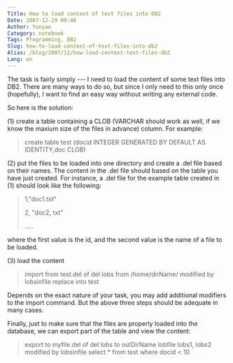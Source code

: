 ```yaml
---
Title: How to load context of text files into DB2
Date: 2007-12-29 00:48
Author: Yunyao
Category: notebook
Tags: Programming, DB2
Slug: how-to-load-context-of-text-files-into-db2
Alias: /blog/2007/12/how-load-context-text-files-db2
Lang: en
---
```


The task is fairly simply --- I need to load the content of some text files into DB2. There are many ways to do so, but since I only need to this only once (hopefully), I want to find an easy way without writing any external code.

So here is the solution:

\(1\) create a table containing a CLOB (VARCHAR should work as well, if we know the maxium size of the files in advance) column. For example:

> create table test (docid INTEGER GENERATED BY DEFAULT AS IDENTITY,doc CLOB)

\(2\) put the files to be loaded into one directory and create a .del file based on their names. The content in the .del file should based on the table you have just created. For instance, a .del file for the example table created in (1) should look like the following:

> 1,"doc1.txt"
>
> 2, "doc2, txt"
>
> .....

where the first value is the id, and the second value is the name of a file to be loaded.

\(3\) load the content

> import from test.del of del lobs from /home/dirName/ modified by lobsinfile replace into test

Depends on the exact nature of your task, you may add additional modifiers to the import command. But the above three steps should be adequate in many cases.

Finally, just to make sure that the files are properly loaded into the database, we can export part of the table and view the content:

> export to myfile.del of del lobs to outDirName lobfile lobs1, lobs2 modified by lobsinfile select \* from test where docid &lt; 10
